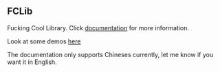 ## FCLib

Fucking Cool Library. Click [documentation](http://wlsdzyzl.top/FCLib.github.io/) for more information.

Look at some demos [here](http://wlsdzyzl.top/FCLib.github.io/examples)

The documentation only supports Chineses currently, let me know if you want it in English.